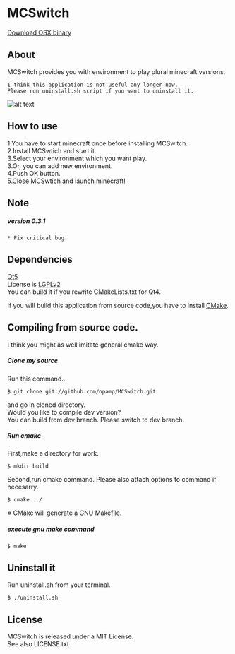 MCSwitch  
========
  
[Download OSX binary](http://dl.dropbox.com/u/23369413/oss/MCSwitch.zip)   
 

## About   
MCSwitch provides you with environment to play plural minecraft versions.   


	I think this application is not useful any longer now.  
	Please run uninstall.sh script if you want to uninstall it.  


![alt text](https://dl.dropboxusercontent.com/u/23369413/pictures/MCSwitch/MCSwitch_sc.png)   

## How to use  
1.You have to start minecraft once before installing MCSwitch.  
2.Install MCSwtich and start it.  
3.Select your environment which you want play.  
3.Or, you can add new environment.  
4.Push OK button.  
5.Close MCSwtich and launch minecraft!  
   
## Note  
##### version 0.3.1  

	* Fix critical bug  


## Dependencies   
   
[Qt5](http://qt.nokia.com/)  
License is [LGPLv2](http://www.gnu.org/licenses/lgpl-2.1.html)  
You can build it if you rewrite CMakeLists.txt for Qt4.

If you will build this application from source code,you have to install [CMake](http://www.cmake.org/).  


## Compiling from source code.

I think you might as well imitate general cmake way.   


##### Clone my source  
Run this command...

	$ git clone git://github.com/opamp/MCSwitch.git  

and go in cloned directory.   
Would you like to compile dev version?  
You can build from dev branch. Please switch to dev branch.

##### Run cmake   
First,make a directory for work.  

	$ mkdir build  

Second,run cmake command. Please also attach options to command if necesarry.  

	$ cmake ../  

※ CMake will generate a GNU Makefile.  
##### execute gnu make command  

	$ make  

## Uninstall it  
Run uninstall.sh from your terminal.  

    $ ./uninstall.sh

## License  
MCSwitch is released under a MIT License.   
See also LICENSE.txt   

